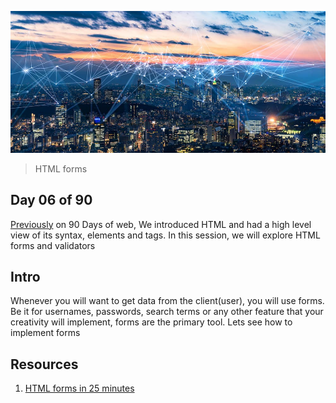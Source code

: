 ![internet](../avatar.jpg)

> HTML forms

## Day 06 of 90
[Previously](../day05) on 90 Days of web, We introduced HTML and had a high level view of its syntax, elements and tags. In this session, we will explore HTML forms and validators

## Intro
Whenever you will want to get data from the client(user), you will use forms. Be it for usernames, passwords, search terms or any other feature that your creativity will implement, forms are the primary tool. Lets see how to implement forms 

## Resources
1. [HTML forms in 25 minutes](https://www.youtube.com/watch?v=fNcJuPIZ2WE)